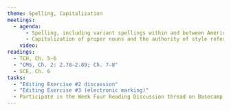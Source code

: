 ```yaml
---
theme: Spelling, Capitalization
meetings:
  - agenda:
      - Spelling, including variant spellings within and between American and British English
      - Capitalization of proper nouns and the authority of style references
    video:
readings:
  - TCH, Ch. 5–6
  - "CMS, Ch. 2: 2.78–2.89; Ch. 7–8"
  - SCE, Ch. 6
tasks:
  - "Editing Exercise #2 discussion"
  - "Editing Exercise #3 (electronic marking)"
  - Participate in the Week Four Reading Discussion thread on Basecamp 
---
```

